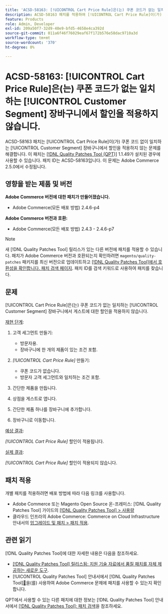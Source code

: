 ```yaml
---
title: 'ACSD-58163: [!UICONTROL Cart Price Rule]은(는) 쿠폰 코드가 없는 일치하는 [!UICONTROL Customer Segment] 장바구니에서 할인을 적용하지 않습니다.'
description: ACSD-58163 패치를 적용하여 [!UICONTROL Cart Price Rule]이(가) 쿠폰 코드가 없는 일치하는 [!UICONTROL Customer Segment] 장바구니에서 게스트에 대한 할인을 적용하지 않는 Adobe Commerce 문제를 해결합니다.
feature: Products
role: Admin, Developer
exl-id: 209a50f7-32d9-40e9-bfd5-4658e4ca392d
source-git-commit: 011a6f46f76029eaf67f172b576e58dac9710a3d
workflow-type: tm+mt
source-wordcount: '370'
ht-degree: 0%

---
```


# ACSD-58163: [!UICONTROL Cart Price Rule]은(는) 쿠폰 코드가 없는 일치하는 [!UICONTROL Customer Segment] 장바구니에서 할인을 적용하지 않습니다.

ACSD-58163 패치는 [!UICONTROL Cart Price Rule]이(가) 쿠폰 코드 없이 일치하는 [!UICONTROL Customer Segment] 장바구니에서 할인을 적용하지 않는 문제를 해결합니다. 이 패치는 [[!DNL Quality Patches Tool (QPT)]](https://experienceleague.adobe.com/ko/docs/commerce-operations/tools/quality-patches-tool/quality-patches-tool-to-self-serve-quality-patches) 1.1.49가 설치된 경우에 사용할 수 있습니다. 패치 ID는 ACSD-58163입니다. 이 문제는 Adobe Commerce 2.5.0에서 수정됩니다.

## 영향을 받는 제품 및 버전

**Adobe Commerce 버전에 대한 패치가 만들어졌습니다.**

* Adobe Commerce(모든 배포 방법) 2.4.6-p4

**Adobe Commerce 버전과 호환:**

* Adobe Commerce(모든 배포 방법) 2.4.3 - 2.4.6-p7

>[!NOTE]
>
>새 [!DNL Quality Patches Tool] 릴리스가 있는 다른 버전에 패치를 적용할 수 있습니다. 패치가 Adobe Commerce 버전과 호환되는지 확인하려면 `magento/quality-patches` 패키지를 최신 버전으로 업데이트하고 [[!DNL Quality Patches Tool]에서 호환성을 확인합니다. 패치 검색 페이지](https://experienceleague.adobe.com/tools/commerce-quality-patches/index.html?lang=ko). 패치 ID를 검색 키워드로 사용하여 패치를 찾습니다.

## 문제

[!UICONTROL Cart Price Rule]은(는) 쿠폰 코드가 없는 일치하는 [!UICONTROL Customer Segment] 장바구니에서 게스트에 대한 할인을 적용하지 않습니다.

<u>재현 단계</u>:

1. 고객 세그먼트 만들기:
   * 방문자용.
   * 장바구니에 한 개의 제품이 있는 조건 포함.

1. *[!UICONTROL Cart Price Rule]* 만들기:
   * 쿠폰 코드가 없습니다.
   * 방문자 고객 세그먼트와 일치하는 조건 포함.

1. 간단한 제품을 만듭니다.
1. 상점을 게스트로 엽니다.
1. 간단한 제품 하나를 장바구니에 추가합니다.
1. 장바구니로 이동합니다.

<u>예상 결과</u>:

*[!UICONTROL Cart Price Rule]* 할인이 적용됩니다.

<u>실제 결과</u>:

*[!UICONTROL Cart Price Rule]* 할인이 적용되지 않습니다.

## 패치 적용

개별 패치를 적용하려면 배포 방법에 따라 다음 링크를 사용합니다.

* Adobe Commerce 또는 Magento Open Source 온-프레미스: [!DNL Quality Patches Tool] 가이드의 [[!DNL Quality Patches Tool] > 사용량](/help/tools/quality-patches-tool/usage.md)
* 클라우드 인프라의 Adobe Commerce: Commerce on Cloud Infrastructure 안내서의 [업그레이드 및 패치 > 패치 적용](https://experienceleague.adobe.com/docs/commerce-cloud-service/user-guide/develop/upgrade/apply-patches.html?lang=ko).

## 관련 읽기

[!DNL Quality Patches Tool]에 대한 자세한 내용은 다음을 참조하세요.

* [[!DNL Quality Patches Tool] 릴리스됨: 지원 기술 자료에서 품질 패치를 자체 제공하는 새로운 도구](https://experienceleague.adobe.com/ko/docs/commerce-operations/tools/quality-patches-tool/quality-patches-tool-to-self-serve-quality-patches).
* [!UICONTROL Quality Patches Tool] 안내서에서  [!DNL Quality Patches Tool][&#128279;](/help/tools/quality-patches-tool/patches-available-in-qpt/check-patch-for-magento-issue-with-magento-quality-patches.md)을(를) 사용하여 Adobe Commerce 문제에 패치를 사용할 수 있는지 확인합니다.


QPT에서 사용할 수 있는 다른 패치에 대한 정보는 [!DNL Quality Patches Tool] 안내서에서 [[!DNL Quality Patches Tool]: 패치 검색](https://experienceleague.adobe.com/tools/commerce-quality-patches/index.html?lang=ko)을 참조하세요.

